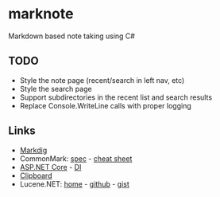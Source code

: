 # marknote

Markdown based note taking using C#

## TODO

* Style the note page (recent/search in left nav, etc)
* Style the search page
* Support subdirectories in the recent list and search results
* Replace Console.WriteLine calls with proper logging

## Links

* [Markdig](https://github.com/lunet-io/markdig)
* CommonMark: [spec](http://spec.commonmark.org/) - [cheat sheet](https://commonmark.org/help/)
* [ASP.NET Core](https://docs.microsoft.com/en-us/aspnet/?view=aspnetcore-2.2#pivot=core) - [DI](https://docs.microsoft.com/en-us/aspnet/core/fundamentals/dependency-injection?view=aspnetcore-2.2)
* [Clipboard](https://developer.mozilla.org/en-US/docs/Mozilla/Add-ons/WebExtensions/Interact_with_the_clipboard)
* Lucene.NET: [home](https://lucenenet.apache.org/) - [github](https://lucenenet.apache.org/) - [gist](https://gist.github.com/dsuarezv/0943d0b235a27cebbd626499956ae327)

